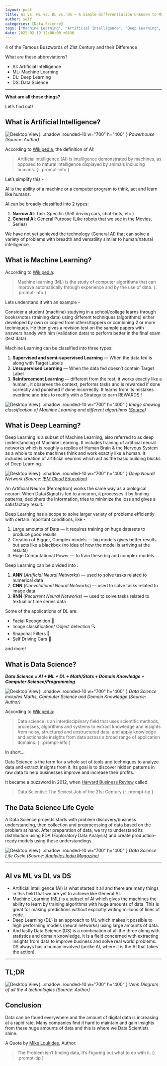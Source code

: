 ```yaml
---
layout: post
title: AI vs. ML vs. DL vs. DS — A Simple Differentiation Unknown to Many
author: self
categories: [Data Science]
tags: ["Machine Learning", "Artificial Intelligence", "Deep Learning", "Data Science", "Comparison"]
date: 2022-02-19 12:00:00 +0530
---
```


4 of the Famous Buzzwords of 21st Century and their Difference

What are these abbreviations?

- AI: Artificial Intelligence
- ML: Machine Learning
- DL: Deep Learning
- DS: Data Science

---

**What are all these things?**

Let’s find out!

## What is Artificial Intelligence?

![Desktop View](/assets/img/brain.jpg){: .shadow .rounded-10 w="700" h="400" }
*Powerhouse (Source: Author)*

According to [Wikipedia](https://en.wikipedia.org/wiki/Artificial_intelligence), the definition of AI:

> Artificial intelligence (AI) is intelligence demonstrated by machines, as opposed to natural intelligence displayed by animals including humans.
{: .prompt-info }

Let’s simplify this -

AI is the ability of a machine or a computer program to think, act and learn like humans.

AI can be broadly classified into 2 types:

  1. **Narrow AI**: Task Specific (Self driving cars, chat-bots, etc.)
  2. **General AI**: General Purpose (Like robots that we see in the Movies, Series)

We have not yet achieved the technology (General AI) that can solve a variety of problems with breadth and versatility similar to human/natural intelligence.

## What is Machine Learning?

According to [Wikipedia](https://en.wikipedia.org/wiki/Machine_learning):

> Machine learning (ML) is the study of computer algorithms that can improve automatically through experience and by the use of data.
{: .prompt-info }

Lets understand it with an example -

Consider a student (machine) studying in a school/college learns through books/notes (training data) using different techniques (algorithms) either developed by own or copied from others/toppers or combining 2 or more techniques. He then gives a revision test on the sample papers with answers handy with him (validation data) to perform better in the final exam (test data).

Machine Learning can be classified into three types:

  1. **Supervised and semi-supervised Learning** — When the data fed is along with Target Labels
  2. **Unsupervised Learning** — When the data fed doesn’t contain Target Label
  3. **Reinforcement Learning** — different from the rest; it works exactly like a human , it observes the context, performs tasks and is rewarded if done correctly and punished if done incorrectly. It learns from its mistakes overtime and tries to rectify with a Strategy to earn REWARDS !

![Desktop View](/assets/img/machine-learning.png){: .shadow .rounded-10 w="700" h="400" }
*Image showing classification of Machine Learning and different algortihms ([Source](https://wordstream-files-prod.s3.amazonaws.com/s3fs-public/machine-learning.png))*


## What is Deep Learning?

Deep Learning is a subset of Machine Learning, also referred to as deep understanding of Machine Learning. It includes training of artificial neural networks which is roughly a replica of Human Brain & the Nervous System as a whole to make machines think and work exactly like a human. It includes creation of artificial neurons which act as the basic building blocks of Deep Learning.

![Desktop View](/assets/img/dnn.png){: .shadow .rounded-10 w="700" h="400" }
*Deep Neural Network (Source: [IBM Cloud Education](https://www.ibm.com/cloud/learn/neural-networks))*

An Artificial Neuron (Perceptron) works the same way as a biological neuron. When Data/Signal is fed to a neuron, it processes it by finding patterns, deciphers the information, tries to minimize the loss and gives a satisfactory result.

Deep Learning has a scope to solve larger variety of problems efficiently with certain important conditions, like -

  1. Large amounts of Data — it requires training on huge datasets to produce good results
  2. Creation of Bigger, Complex models — big models gives better results but acts like a blackbox (no idea of how the model is arriving at the results)
  3. Huge Computational Power — to train these big and complex models.

Deep Learning can be divided into :

  1. **ANN** (*Artificial Neural Networks*) — used to solve tasks related to numerical data
  2. **CNN** (*Convolutional Neural Networks*) — used to solve tasks related to image data
  3. **RNN** (*Recurrent Neural Networks*) — used to solve tasks related to textual or time series data

Some of the applications of DL are:

  - Facial Recognition 🧐
  - Image classification/ Object detection 🔍
  - Snapchat Filters 👻
  - Self Driving Cars 🚗

and more!


## What is Data Science?

***Data Science = AI + ML + DL + Math/Stats + Domain Knowledge + Computer Science/Programming***

![Desktop View](/assets/img/dsvenn.png){: .shadow .rounded-10 w="700" h="400" }
*Data Science includes Maths, Computer Science and Domain Knowledge (Source: Author)*


According to [Wikipedia](https://en.wikipedia.org/wiki/Data_science):

> Data science is an interdisciplinary field that uses scientific methods, processes, algorithms and systems to extract knowledge and insights from noisy, structured and unstructured data, and apply knowledge and actionable insights from data across a broad range of application domains.
{: .prompt-info }

In short…

Data Science is the term for a whole set of tools and techniques to analyze data and extract insights from it. Its goal is to discover hidden patterns in raw data to help businesses improve and increase their profits.

It became a buzzword in 2012, when [Harvard Business Review](https://www.hbs.edu/faculty/Pages/item.aspx?num=43110) called:

> Data Scientist: The Sexiest Job of the 21st Century
{: .prompt-tip }

## The Data Science Life Cycle

A Data Science projects starts with problem discovery/business understanding, then collection and preprocessing of data based on the problem at hand. After preparation of data, we try to understand its distribution using EDA (Exploratory Data Analysis) and create production-ready models using these understandings.

![Desktop View](/assets/img/dslc.png){: .shadow .rounded-10 w="700" h="400" }
*Data Science Life Cycle (Source: [Analytics India Magazine](https://analyticsindiamag.com/a-complete-tour-of-data-science-project-life-cycle/))*

---

## AI vs ML vs DL vs DS

- Artificial Intelligence (AI) is what started it all and there are many things in this field that we are yet to achieve like General AI.
- Machine Learning (ML) is a subset of AI which gives the machines the ability to learn by training algorithms with huge amounts of data. This is great for making predictions without explicitly writing millions of lines of code.
- Deep Learning (DL) is an approach to ML which makes it possible to high performing models (neural networks) using large amounts of data.
- And lastly Data Science (DS) is a combination of all the three along with statistics and domain knowledge. It is a field concerned with extracting insights from data to improve business and solve real world problems. DS always has a human involved (unlike AI, where it is the AI that takes the action).

---

## TL;DR

![Desktop View](/assets/img/venn.png){: .shadow .rounded-10 w="700" h="400" }
*Venn Diagram of all the 4 technologies (Source: Author)*

## Conclusion

Data can be found everywhere and the amount of digital data is increasing at a rapid rate. Many companies find it hard to maintain and gain insights from these huge amounts of data and this is where we Data Scientists shine.

A Quote by [Mike Loukides](https://www.oreilly.com/people/mike-loukides/), Author:

> The Problem isn’t finding data, It’s Figuring out what to do with it.
{: .prompt-tip }